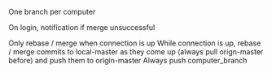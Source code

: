 One branch per computer

On login, notification if merge unsuccessful

Only rebase / merge when connection is up
While connection is up, rebase / merge commits to local-master as they come up (always pull orign-master before) and push them to origin-master
Always push computer_branch

